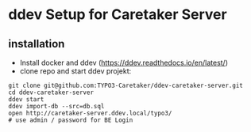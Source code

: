 # ddev Setup for Caretaker Server

## installation

* Install docker and ddev (https://ddev.readthedocs.io/en/latest/)
* clone repo and start ddev projekt:

```
git clone git@github.com:TYPO3-Caretaker/ddev-caretaker-server.git
cd ddev-caretaker-server
ddev start
ddev import-db --src=db.sql
open http://caretaker-server.ddev.local/typo3/
# use admin / password for BE Login
```
